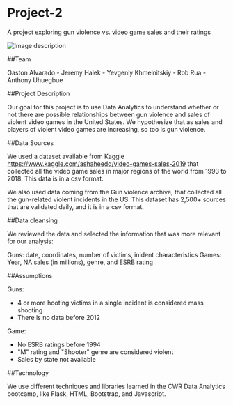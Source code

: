 # Project-2

A project exploring gun violence vs. video game sales and their ratings

![Image description]("https://static.businessinsider.com/image/4ee647a56bb3f7680200001e-750.jpg")

##Team

Gaston Alvarado - Jeremy Halek - Yevgeniy Khmelnitskiy - Rob Rua - Anthony Uhuegbue

##Project Description

Our goal for this project is to use Data Analytics to understand whether or not there are possible relationships between gun violence and sales of violent video games in the United States. We hypothesize that as sales and players of violent video games are increasing, so too is gun violence. 

##Data Sources

We used a dataset available from Kaggle https://www.kaggle.com/ashaheedq/video-games-sales-2019 that collected all the video game sales in major regions of the world from 1993 to 2018. This data is in a csv format.

We also used data coming from the Gun violence archive, that collected all the gun-related violent incidents in the US. This dataset has 2,500+ sources that are validated daily, and it is in a csv format.

##Data cleansing

We reviewed the data and selected the information that was more relevant for our analysis:

Guns: date, coordinates, number of victims, inident characteristics
Games: Year, NA sales (in millions), genre, and ESRB rating

##Assumptions

Guns: 
- 4 or more hooting victims in a single incident is considered mass shooting
- There is no data before 2012

Game:
- No ESRB ratings before 1994
- "M" rating and "Shooter" genre are considered violent
- Sales by state not available

##Technology

We use different techniques and libraries learned in the CWR Data Analytics bootcamp, like Flask, HTML, Bootstrap, and Javascript.



